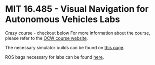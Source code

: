 # MIT 16.485 - Visual Navigation for Autonomous Vehicles Labs

Crazy course - checkout below
For more information about the course, please refer to the [OCW course website](https://ocw.mit.edu/courses/16-485-visual-navigation-for-autonomous-vehicles-vnav-fall-2020/).

The necessary simulator builds can be found on [this page](https://drive.google.com/drive/folders/1Bwu1lw9qx_TdibhPuYPpDLbJaBEBvBRb?usp=sharing).

ROS bags necessary for labs can be found [here](https://github.com/MIT-SPARK/VNAV-lab-data).
